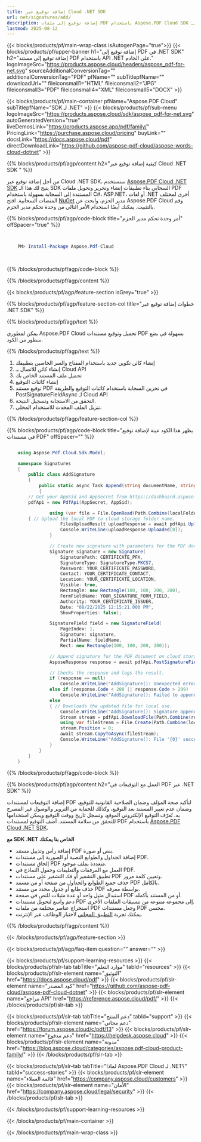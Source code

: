 ```yaml
---
title: إضافة توقيع عبر Cloud .NET SDK
url: net/signatures/add/
description: إضافة توقيع إلى ملفات PDF باستخدام Aspose.PDF Cloud SDK لـ .NET. توقيع مستندات PDF.
lastmod: 2025-08-12
---
```


{{< blocks/products/pf/main-wrap-class isAutogenPage="true">}}
{{< blocks/products/pf/upper-banner h1="إضافة توقيع إلى PDF في .NET SDK" h2="إضافة توقيع إلى مستند PDF باستخدام API .NET على الخادم." logoImageSrc="https://products.aspose.cloud/headers/aspose_pdf-for-net.svg" sourceAdditionalConversionTag="" additionalConversionTag="PDF" pfName="" subTitlepfName="" downloadUrl="" fileiconsmall1="HTML" fileiconsmall2="JPG" fileiconsmall3="PDF" fileiconsmall4="XML" fileiconsmall5="DOCX" >}}

{{< blocks/products/pf/main-container pfName="Aspose.PDF Cloud" subTitlepfName="SDK لـ .NET" >}}
{{< blocks/products/pf/sub-menu logoImageSrc="https://products.aspose.cloud/sdk/aspose_pdf-for-net.svg"
autoGeneratedVersion="true"
liveDemosLink="https://products.aspose.app/pdf/family/" PricingLink="https://purchase.aspose.cloud/pricing" buyLink="" docsLink="https://docs.aspose.cloud/pdf"  directDownloadLink="https://github.com/aspose-pdf-cloud/aspose-words-cloud-dotnet" >}}

{{% blocks/products/pf/agp/content h2="كيفية إضافة توقيع عبر Cloud .NET SDK " %}}

من أجل إضافة توقيع عبر Cloud .NET SDK، سنستخدم
[Aspose.PDF Cloud .NET SDK](https://products.aspose.cloud/pdf/net/)
يتيح لك هذا الـ SDK السحابي بناء تطبيقات إنشاء وتحرير وتحويل ملفات PDF المستندة إلى السحابة بسهولة باستخدام C#، ASP.NET، أو لغات .NET أخرى لمختلف المنصات السحابية. افتح
[NuGet](https://www.nuget.org/packages/Aspose.Pdf-Cloud)
مدير الحزم، وابحث عن
Aspose.PDF Cloud
وقم بالتثبيت. يمكنك أيضًا استخدام الأمر التالي من وحدة تحكم مدير الحزم.

{{% blocks/products/pf/agp/code-block title="أمر وحدة تحكم مدير الحزم" offSpacer="true" %}}

```powershell

     
    PM> Install-Package Aspose.Pdf-Cloud
     
     

```

{{% /blocks/products/pf/agp/code-block %}}

{{% /blocks/products/pf/agp/content %}}

{{< blocks/products/pf/agp/feature-section isGrey="true" >}}

{{% blocks/products/pf/agp/feature-section-col title="خطوات إضافة توقيع عبر .NET SDK" %}}

{{% blocks/products/pf/agp/text %}}

يمكن لمطوري Aspose.PDF Cloud تحميل وتوقيع مستندات PDF بسهولة في بضع سطور من الكود.

{{% /blocks/products/pf/agp/text %}}

1. إنشاء كائن تكوين جديد باستخدام المفتاح والسر الخاصين بتطبيقك
1. إنشاء كائن للاتصال بـ Cloud API
1. تحميل ملف المستند الخاص بك
1. إنشاء كائنات التوقيع
1. توقيع مستند PDF في تخزين السحابة باستخدام كائنات التوقيع والطريقة PostSignatureFieldAsync لـ Cloud API
1. التحقق من الاستجابة وتسجيل النتيجة.
1. تنزيل الملف المحدث للاستخدام المحلي.

{{% /blocks/products/pf/agp/feature-section-col %}}

{{% blocks/products/pf/agp/code-block title="يظهر هذا الكود عينة لإضافة توقيع في مستندات PDF" offSpacer="" %}}

```cs

    using Aspose.Pdf.Cloud.Sdk.Model;

    namespace Signatures
    {
        public class AddSignature
        {
            public static async Task Append(string documentName, string fieldName, string outputName, string remoteFolder)
            {
		// Get your AppSid and AppSecret from https://dashboard.aspose.cloud (free registration required). 
		pdfApi = new PdfApi(AppSecret, AppSid);

                using (var file = File.OpenRead(Path.Combine(localFolder, documentName)))
		{ // Upload the local PDF to cloud storage folder name.
                    FilesUploadResult uploadResponse = await pdfApi.UploadFileAsync(Path.Combine(remoteFolder, documentName), documentName);
                    Console.WriteLine(uploadResponse.Uploaded[0]);
                }

                // Create new signature with parameters for the PDF document on cloud storage.
                Signature signature = new Signature(
                    SignaturePath: CERTIFICATE_PFX,
                    SignatureType: SignatureType.PKCS7,
                    Password: YOUR_CERTIFICATE_PASSWORD,
                    Contact: YOUR_CERTIFICATE_CONTACT,
                    Location: YOUR_CERTIFICATE_LOCATION,
                    Visible: true,
                    Rectangle: new Rectangle(100, 100, 200, 200),
                    FormFieldName: YOUR_SIGNATURE_FORM_FIELD,
                    Authority: YOUR_CERTIFICATE_ISSUER,
                    Date: "08/22/2025 12:15:21.000 PM",
                    ShowProperties: false);

                SignatureField field = new SignatureField(
                    PageIndex: 1,
                    Signature: signature,
                    PartialName: fieldName,
                    Rect: new Rectangle(100, 100, 200, 200));

                // Append signature for the PDF document on cloud storage.
                AsposeResponse response = await pdfApi.PostSignatureFieldAsync(documentName, field, folder: remoteFolder);

                // Checks the response and logs the result.
                if (response == null)
                    Console.WriteLine("AddSignature(): Unexpected error!");
                else if (response.Code < 200 || response.Code > 299)
                    Console.WriteLine("AddSignature(): Failed to append Pdf document signature.");
                else
                { // Downloads the updated file for local use.
                    Console.WriteLine("AddSignature(): Signature appended successfully to the Pdf document '{0}'.", documentName);
                    Stream stream = pdfApi.DownloadFile(Path.Combine(remoteFolder, documentName));
                    using var fileStream = File.Create(Path.Combine(localFolder, outputName));
                    stream.Position = 0;
                    await stream.CopyToAsync(fileStream);
                    Console.WriteLine("AddSignature(): File '{0}' successfully downloaded.", outputName);
                }
            }
        }
    }

```

{{% /blocks/products/pf/agp/code-block %}}

{{% blocks/products/pf/agp/content h2="العمل مع التوقيعات في PDF عبر .NET SDK" %}}

إضافة التوقيعات لمستندات PDF لتأكيد صحة المؤلف وضمان الصلاحية القانونية للتوقيع، وضمان عدم تغيير المستند بعد التوقيع، وكذلك للحماية من التزوير والوصول غير المصرح به. تُعرّف التوقيع الإلكتروني الموقع، وتسجل تاريخ ووقت التوقيع ويمكن استخدامها للتحقق من سلامة المستند.
أضف التوقيع لمستندات PDF باستخدام [Aspose.PDF Cloud .NET SDK](https://products.aspose.cloud/pdf/net/).

**مع SDK .NET الخاص بنا يمكنك**

+ إضافة رأس وتذييل مستند PDF بنص أو صورة.
+ إضافة الجداول والطوابع النصية أو الصورية إلى مستندات PDF.
+ إلحاق مستندات PDF متعددة بملف موجود.
+ العمل مع المرفقات والتعليقات وحقول النماذج في PDF.
+ تطبيق التشفير أو فك التشفير على مستندات PDF وتعيين كلمة مرور.
+ حذف جميع الطوابع والجداول من صفحة أو من مستند PDF بالكامل.
+ حذف طابع أو جدول محدد من مستند PDF بواسطة معرفه.
+ استبدال مثيل واحد أو عدة مثيلات للنص في صفحة PDF أو من المستند بأكمله.
+ دعم واسع لتحويل مستندات PDF إلى مجموعة متنوعة من تنسيقات الملفات الأخرى.
+ استخراج عناصر مختلفة من ملفات PDF وجعل مستندات PDF محسن.
+ يمكنك تجربة [التطبيق المجاني](https://products.aspose.app/pdf/family) لاختبار الوظائف عبر الإنترنت.

{{% /blocks/products/pf/agp/content %}}

{{< /blocks/products/pf/agp/feature-section >}}

{{< blocks/products/pf/agp/faq-item question="" answer="" >}}

{{< blocks/products/pf/support-learning-resources >}}
{{< blocks/products/pf/slr-tab tabTitle="موارد التعلم" tabId="resources" >}}
{{< blocks/products/pf/slr-element name="التوثيق" href="https://docs.aspose.cloud/pdf" >}}
{{< blocks/products/pf/slr-element name="كود المصدر" href="https://github.com/aspose-pdf-cloud/aspose-pdf-cloud-dotnet" >}}
{{< blocks/products/pf/slr-element name="مراجع API" href="https://reference.aspose.cloud/pdf/" >}}
{{< /blocks/products/pf/slr-tab >}}

{{< blocks/products/pf/slr-tab tabTitle="دعم المنتج" tabId="support" >}}
{{< blocks/products/pf/slr-element name="دعم مجاني" href="https://forum.aspose.cloud/c/pdf/13" >}}
{{< blocks/products/pf/slr-element name="دعم مدفوع" href="https://helpdesk.aspose.cloud" >}}
{{< blocks/products/pf/slr-element name="مدونة" href="https://blog.aspose.cloud/categories/aspose.pdf-cloud-product-family/" >}}
{{< /blocks/products/pf/slr-tab >}}

{{< blocks/products/pf/slr-tab tabTitle="لماذا Aspose.PDF Cloud لـ .NET؟" tabId="success-stories" >}}
{{< blocks/products/pf/slr-element name="قائمة العملاء" href="https://company.aspose.cloud/customers" >}}
{{< blocks/products/pf/slr-element name="الأمان" href="https://company.aspose.cloud/legal/security" >}}
{{< /blocks/products/pf/slr-tab >}}

{{< /blocks/products/pf/support-learning-resources >}}

{{< /blocks/products/pf/main-container >}}

{{< /blocks/products/pf/main-wrap-class >}}



